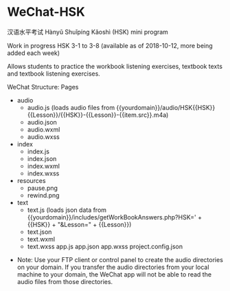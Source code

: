 # WeChat-HSK
汉语水平考试 Hànyǔ Shuǐpíng Kǎoshì (HSK) mini program

Work in progress HSK 3-1 to 3-8 (available as of 2018-10-12, more being added each week)

Allows students to practice the workbook listening exercises, textbook texts and textbook listening exercises.

WeChat Structure:
Pages
  - audio
    - audio.js (loads audio files from {{yourdomain}}/audio/HSK{{HSK}}{{Lesson}}/{{HSK}}-{{Lesson}}-{{item.src}}.m4a)
    - audio.json
    - audio.wxml
    - audio.wxss
  - index
    - index.js
    - index.json
    - index.wxml
    - index.wxss
  - resources
    - pause.png
    - rewind.png
  - text
    - text.js (loads json data from {{yourdomain}}/includes/getWorkBookAnswers.php?HSK=' + {{HSK}} + "&Lesson=" + {{Lesson}})
    - text.json
    - text.wxml
    - text.wxss
  app.js
  app.json
  app.wxss
  project.config.json

* Note: Use your FTP client or control panel to create the audio directories on your domain. 
  If you transfer the audio directories from your local machine to your domain, the WeChat app will not be able to read the audio files from those directories.
